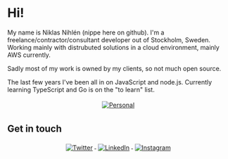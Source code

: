 # Hi!

My name is Niklas Nihlén (nippe here on github). I'm a freelance/contractor/consultant developer out of Stockholm, Sweden. Working mainly with distrubuted solutions in a cloud environment, mainly AWS currently.

Sadly most of my work is owned by my clients, so not much open source.

The last few years I've been all in on JavaScript and node.js. Currently learning TypeScript and Go is on the "to learn" list.

<p align="center">
  <a href="https://hardcoded.se">
    <img src="https://raw.githubusercontent.com/MikeCodesDotNET/MikeCodesDotNET/a8abbf37441f3253f74ea255a47f289208d7568c/Resources/personalBlog.svg" alt="Personal" style="vertical-align:top; margin:4px">
  </a>  
</p>

## Get in touch

<p align="center">
  <a href="https://twitter.com/nippe">
    <img src="https://raw.githubusercontent.com/MikeCodesDotNET/MikeCodesDotNET/a8abbf37441f3253f74ea255a47f289208d7568c/Resources/twitter.svg" alt="Twitter" style="vertical-align:top; margin:4px">
  </a>

  <a href="https://www.linkedin.com/in/niklasnihlen/">
    <img src="https://raw.githubusercontent.com/MikeCodesDotNET/MikeCodesDotNET/a8abbf37441f3253f74ea255a47f289208d7568c/Resources/linkedIn.svg" alt="LinkedIn" style="vertical-align:top; margin:4px">
  </a>

  <a href="https://www.instagram.com/nippe_n/">
    <img src="https://raw.githubusercontent.com/MikeCodesDotNET/MikeCodesDotNET/a8abbf37441f3253f74ea255a47f289208d7568c/Resources/instagram.svg" alt="Instagram" style="vertical-align:top; margin:4px">
  </a>

</p>
